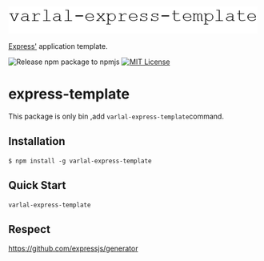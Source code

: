 ![varlal-express-template img](https://raw.githubusercontent.com/varlal/express-template/master/docs/varlal-express-template.png)

[Express'](https://www.npmjs.com/package/express) application template.

![Release npm package to npmjs](https://github.com/varlal/express-template/workflows/Release%20npm%20package%20to%20npmjs/badge.svg)
[![MIT License](http://img.shields.io/badge/license-MIT-blue.svg?style=flat)](LICENSE)

# express-template
This package is only bin ,add `varlal-express-template`command.

## Installation
```
$ npm install -g varlal-express-template
```

## Quick Start
```
varlal-express-template
```

## Respect
https://github.com/expressjs/generator
